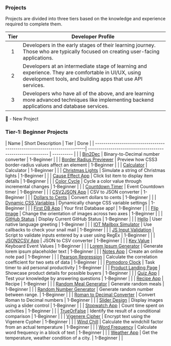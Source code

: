 ### Projects

Projects are divided into three tiers based on the knowledge and experience
required to complete them.

| Tier | Developer Profile                                                                                                                                                |
| :--: | ---------------------------------------------------------------------------------------------------------------------------------------------------------------- |
|  1   | Developers in the early stages of their learning journey. Those who are typically focused on creating user-facing applications.                                  |
|  2   | Developers at an intermediate stage of learning and experience. They are comfortable in UI/UX, using development tools, and building apps that use API services. |
|  3   | Developers who have all of the above, and are learning more advanced techniques like implementing backend applications and database services.                    |

🌟 - New Project

### Tier-1: Beginner Projects

| Name                                                                     | Short Description                                          | Tier       | Done     |
| -------------------------------------------------------------------------| ---------------------------------------------------------- | ---------- |          |
| [Bin2Dec](./1-Beginner/Bin2Dec-App.md)                                   | Binary-to-Decimal number converter                         | 1-Beginner |          |
| [Border Radius Previewer](./1-Beginner/Border-Radius-Previewer.md)       | Preview how CSS3 border-radius values affect an element    | 1-Beginner |          |
| [Calculator](./1-Beginner/Calculator-App.md)                             | Calculator                                                 | 1-Beginner |          |
| [Christmas Lights](./1-Beginner/Christmas-Lights-App.md)                 | Simulate a string of Christmas lights                      | 1-Beginner |          |
| [Cause Effect App](./1-Beginner/Cause-Effect-App.md)                     | Click list item to display item details                    | 1-Beginner |          |
| [Color Cycle](./1-Beginner/Color-Cycle-App.md)                           | Cycle a color value through incremental changes            | 1-Beginner |          |
| [Countdown Timer](./1-Beginner/Countdown-Timer-App.md)                   | Event Countdown timer                                      | 1-Beginner |          |
| [CSV2JSON App](./1-Beginner/CSV2JSON-App.md)                             | CSV to JSON converter                                      | 1-Beginner |          |
| [Dollars to Cents](./1-Beginner/Dollars-To-Cents-App.md)                 | Convert dollars to cents                                   | 1-Beginner |          |
| [Dynamic CSS Variables](./1-Beginner/Dynamic-CSSVar-app.md)              | Dynamically change CSS variable settings                   | 1-Beginner |          |
| [First DB App](./1-Beginner/First-DB-App.md)                             | Your first Database app!                                   | 1-Beginner |          |
| [Flip Image](./1-Beginner/Flip-Image-App.md)                             | Change the orientation of images across two axes           | 1-Beginner |          |
| [GitHub Status](./1-Beginner/GitHub-Status-App.md)                       | Display Current GitHub Status                              | 1-Beginner |          |
| [Hello](./1-Beginner/Hello-App.md)                                       | User native language greeting                              | 1-Beginner |          |
| [IOT Mailbox Simulator](./1-Beginner/IOT-Mailbox-App.md)                 | Use callbacks to check your snail mail                     | 1-Beginner |          |
| [JS Input Validation](./1-Beginner/Javascript-Validation-With-Regex.md)  | Script to validate inputs entered by a user using RegEx    | 1-Beginner |          |
| [JSON2CSV App](./1-Beginner/JSON2CSV-App.md)                             | JSON to CSV converter                                      | 1-Beginner |          |
| [Key Value](./1-Beginner/Key-Value-App.md)                               | Keyboard Event Values                                      | 1-Beginner |          |
| [Lorem Ipsum Generator](./1-Beginner/Lorem-Ipsum-Generator.md)           | Generate lorem ipsum placeholder text                      | 1-Beginner |          |
| [Notes App](./1-Beginner/Notes-App.md)                                   | Create an online note pad                                  | 1-Beginner |          |
| [Pearson Regression](./1-Beginner/Pearson-Regression-App.md)             | Calculate the correlation coefficient for two sets of data | 1-Beginner |          |
| [Pomodoro Clock](./1-Beginner/Pomodoro-Clock.md)                         | Task timer to aid personal productivity                    | 1-Beginner |          |
| [Product Landing Page](./1-Beginner/Product-Landing-Page.md)             | Showcase product details for possible buyers               | 1-Beginner |          |
| [Quiz App](./1-Beginner/Quiz-App.md)                                     | Test your knowledge by answering questions                 | 1-Beginner |          |
| [Recipe App](./1-Beginner/Recipe-App.md)                                 | Recipe                                                     | 1-Beginner |          |
| [Random Meal Generator](./1-Beginner/Random-Meal-Generator.md)           | Generate random meals                                      | 1-Beginner |          |
| [Random Number Generator](./1-Beginner/Random-Number-Generator.md)       | Generate random number between range.                      | 1-Beginner |          |
| [Roman to Decimal Converter](./1-Beginner/Roman-to-Decimal-Converter.md) | Convert Roman to Decimal numbers                           | 1-Beginner |          |
| [Slider Design](./1-Beginner/Slider-Design.md)                           | Display images using a slider control                      | 1-Beginner |          |
| [Stopwatch App](./1-Beginner/Stopwatch-App.md)                           | Count time spent on activities                             | 1-Beginner |          |
| [TrueOrFalse](./1-Beginner/True-or-False-App.md)                         | Identify the result of a conditional comparison            | 1-Beginner |          |
| [Vigenere Cipher](./1-Beginner/Vigenere-Cipher.md)                       | Encrypt text using the Vigenere Cypher                     | 1-Beginner |          |
| [Wind Chill](./1-Beginner/Windchill-App.md)                              | Calculate the windchill factor from an actual temperature  | 1-Beginner |          |
| [Word Frequency](./1-Beginner/Word-Frequency-App.md)                     | Calculate word frequency in a block of text                | 1-Beginner |          |
| [Weather App](./1-Beginner/Weather-App.md)                               | Get the temperature, weather condition of a city.          | 1-Beginner |          |